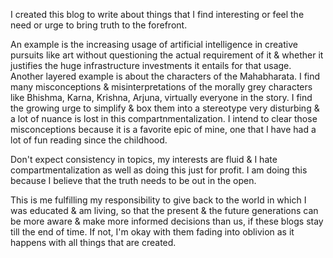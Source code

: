 I created this blog to write about things that I find interesting or feel the need or urge to bring truth to the forefront.

An example is the increasing usage of artificial intelligence in creative pursuits like art without questioning the actual requirement of it & whether it justifies the huge infrastructure investments it entails for that usage. Another layered example is about the characters of the Mahabharata. I find many misconceptions & misinterpretations of the morally grey characters like Bhishma, Karna, Krishna, Arjuna, virtually everyone in the story. I find the growing urge to simplify & box them into a stereotype very disturbing & a lot of nuance is lost in this compartnmentalization. I intend to clear those misconceptions because it is a favorite epic of mine, one that I have had a lot of fun reading since the childhood.

Don't expect consistency in topics, my interests are fluid & I hate compartmentalization as well as doing this just for profit. I am doing this because I believe that the truth needs to be out in the open.

This is me fulfilling my responsibility to give back to the world in which I was educated & am living, so that the present & the future generations can be more aware & make more informed decisions than us, if these blogs stay till the end of time. If not, I'm okay with them fading into oblivion as it happens with all things that are created.
